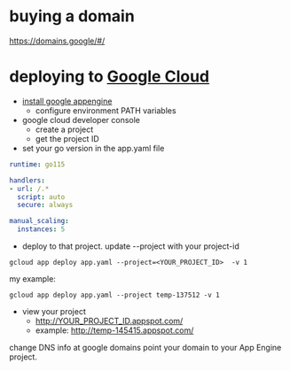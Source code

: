   # buying a domain

https://domains.google/#/

# deploying to [Google Cloud](https://cloud.google.com/)
- [install google appengine](https://cloud.google.com/appengine/docs/go/download)
  - configure environment PATH variables
- google cloud developer console
  - create a project
  - get the project ID
- set your go version in the app.yaml file

```yaml
runtime: go115

handlers:
- url: /.*
  script: auto
  secure: always

manual_scaling:
  instances: 5
```
- deploy to that project. update --project with your project-id
```shell script
gcloud app deploy app.yaml --project=<YOUR_PROJECT_ID>  -v 1
```
my example:
```shell script
gcloud app deploy app.yaml --project temp-137512 -v 1
```
- view your project
    - http://YOUR_PROJECT_ID.appspot.com/
    - example: http://temp-145415.appspot.com/


change DNS info at google domains
point your domain to your App Engine project.
